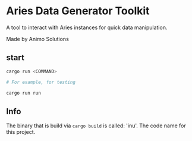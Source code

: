 # Aries Data Generator Toolkit

A tool to interact with Aries instances for quick data manipulation.

Made by Animo Solutions

## start

```bash
cargo run <COMMAND>

# For example, for testing

cargo run run
```

## Info

The binary that is build via `cargo build` is called: 'inu'. The code name for this project.
